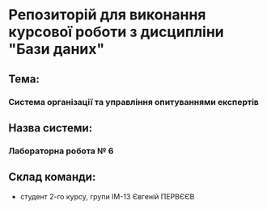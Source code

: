 # Репозиторій для виконання курсової роботи з дисципліни "Бази даних"

## Тема:

### Система організації та управління опитуваннями експертів

## Назва системи:

### Лабораторна робота № 6

## Склад команди:

- студент 2-го курсу, групи ІМ-13 Євгеній ПЕРВЄЄВ

